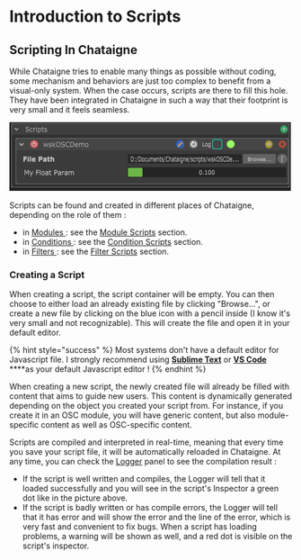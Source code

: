 # Introduction to Scripts

## Scripting In Chataigne

While Chataigne tries to enable many things as possible without coding, some mechanism and behaviors are just too complex to benefit from a visual-only system. When the case occurs, scripts are there to fill this hole. They have been integrated in Chataigne in such a way that their footprint is very small and it feels seamless.

![Example of a loaded script](../.gitbook/assets/module_scripts.png)

Scripts can be found and created in different places of Chataigne, depending on the role of them :

* in [Modules ](../getting-started-1/the-modules.md): see the [Module Scripts](scripting-reference/module-scripts.md) section. 
* in [Conditions ](../the-state-machine/actions.md#conditions): see the [Condition Scripts](scripting-reference/condition-scripts.md) section. 
* in [Filters ](../the-state-machine/mappings.md#filters): see the [Filter Scripts](scripting-reference/filter-scripts.md) section.

### Creating a Script

When creating a script, the script container will be empty. You can then choose to either load an already existing file by clicking "Browse...", or create a new file by clicking on the blue icon with a pencil inside \(I know it's very small and not recognizable\). This will create the file and open it in your default editor.

{% hint style="success" %}
Most systems don't have a default editor for Javascript file. I strongly recommend using [**Sublime Text**](https://www.sublimetext.com/) or [**VS Code**](https://code.visualstudio.com/) ****as your default Javascript editor !
{% endhint %}

When creating a new script, the newly created file will already be filled with content that aims to guide new users. This content is dynamically generated depending on the object you created your script from. For instance, if you create it in an OSC module, you will have generic content, but also module-specific content as well as OSC-specific content.

Scripts are compiled and interpreted in real-time, meaning that every time you save your script file, it will be automatically reloaded in Chataigne. At any time, you can check the [Logger](../getting-started-1/the-interface.md#4-the-logger) panel to see the compilation result :

* If the script is well written and compiles, the Logger will tell that it loaded successfully and you will see in the script's Inspector a green dot like in the picture above. 
* If the script is badly written or has compile errors, the Logger will tell that it has error and will show the error and the line of the error, which is very fast and convenient to fix bugs. When a script has loading problems, a warning will be shown as well, and a red dot is visible on the script's inspector.

